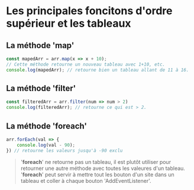 # Les principales foncitons d'ordre supérieur et les tableaux

## La méthode '**map**'
```js
const mapedArr = arr.map(x => x + 10);
// Cette méthode retourne un nouveau tableau avec 1+10, etc.
console.log(mapedArr); // retourne bien un tableau allant de 11 à 16.
```
## La méthode '**filter**'
```js
const filteredArr = arr.filter(num => num > 2)
console.log(filteredArr); // retourne ce qui est > 2.
```
## La méthode '**foreach**'
```js
arr.forEach(val => {
    console.log(val - 90);
}) // retourne les valeurs jusqu'à -90 exclu
```
>'**foreach**' ne retourne pas un tableau, il est plutôt utiliser pour retourner une autre méthode avec toutes les valeures d'un tableau.  
'**foreach**' peut servir à mettre tout les bouton d'un site dans un tableau et coller à chaque bouton 'AddEventListener'.  